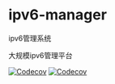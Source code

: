 # ipv6-manager
ipv6管理系统

大规模ipv6管理平台

[![Codecov](https://codecov.io/gh/apache/dubbo/branch/3.2/graph/badge.svg)](https://codecov.io/gh/apache/dubbo)
[![Codecov](https://codecov.io/gh/alibaba/spring-cloud-alibaba/branch/master/graph/badge.svg)](https://codecov.io/gh/alibaba/spring-cloud-alibaba)
